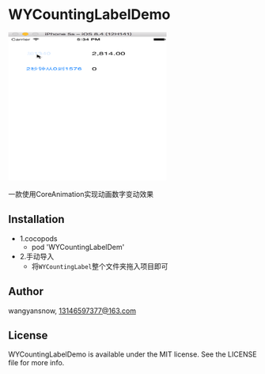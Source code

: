 # WYCountingLabelDemo
<img src="https://github.com/wangyansnow/WYCountingLabel/blob/master/Example/NumberAnimation.gif" width=320 height=300>


一款使用CoreAnimation实现动画数字变动效果

## Installation

- 1.cocopods
	* pod 'WYCountingLabelDem'
- 2.手动导入
	* 将`WYCountingLabel`整个文件夹拖入项目即可


## Author

wangyansnow, 13146597377@163.com

## License

WYCountingLabelDemo is available under the MIT license. See the LICENSE file for more info.
